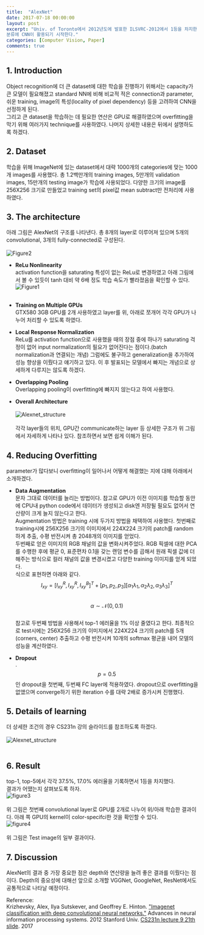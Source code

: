 ```yaml
---
title:  "AlexNet"
date: 2017-07-18 00:00:00
layout: post
excerpt: "Univ. of Toronto에서 2012년도에 발표한 ILSVRC-2012에서 1등을 차지한 모델이다. 이미지 분류에 깊은 CNN망, GPU를 활용하기 시작한 첫 모델이다. AlexNet을 시작으로 이미지 관련 거의 모든
분류에 CNN이 활용되기 시작한다."
categories: [Computer Vision, Paper]
comments: true
---
```


## 1. Introduction <br>
Object recognition에 더 큰 dataset에 대한 학습을 진행하기 위해서는 capacity가 큰 모델이 필요해졌고
standard NN에 비해 비교적 적은 connection과 parameter, 쉬운 training, image의 특성(locality of pixel dependency) 등을 고려하여
CNN을 선정하게 된다. <br>
그리고 큰 dataset을 학습하는 데 필요한 연산은 GPU로 해결하였으며 overfitting을 막기 위해 여러가지 technique를 사용하였다.
나머지 상세한 내용은 뒤에서 설명하도록 하겠다.

## 2. Dataset <br>
학습을 위해 ImageNet에 있는 dataset에서 대략 1000개의 categories에 맞는 1000개 images를 사용했다.
총 1.2백만개의 training images, 5만개의 validation images, 15만개의 testing image가 학습에 사용되었다.
다양한 크기의 image를 256X256 크기로 만들었고 training set의 pixel값 mean subtract만 전처리에 사용하였다.

## 3. The architecture <br>
아래 그림은 AlexNet의 구조를 나타낸다. 총 8개의 layer로 이루어져 있으며 5개의 convolutional, 3개의 fully-connected로 구성된다. <br><br>
![Figure2](https://chaosmail.github.io/images/deep-learning/alexnet.png)

  - **ReLu Nonlinearity** <br>
  activation function을 saturating 특성이 없는 ReLu로 변경하였고 아래 그림에서 볼 수 있듯이
  tanh 대비 약 6배 정도 학습 속도가 빨라졌음을 확인할 수 있다.
  ![Figure1](http://images.cnitblog.com/blog2015/678029/201504/280120355838911.png) <br><br>

  - **Training on Multiple GPUs** <br>
  GTX580 3GB GPU를 2개 사용하였고 layer를 위, 아래로 쪼개어 각각 GPU가 나누어 처리할 수 있도록 하였다.

  - **Local Response Normalization** <br>
  ReLu를 activation function으로 사용했을 때의 장점 중에 하나가 saturating 걱정이 없어 input normalization의 필요가 없어진다는
  점이다.(batch normalization과 연결되는 개념) 그럼에도 불구하고 generalization을 추가하여 성능 향상을 이뤘다고 얘기하고 있다.
  이 후 발표되는 모델에서 빠지는 개념으로 상세하게 다루지는 않도록 하겠다.

  - **Overlapping Pooling** <br>
  Overlapping pooling이 overfitting에 빠지지 않는다고 하여 사용했다.

  - **Overall Architecture** <br><br>
  ![Alexnet_structure](https://whikwon.github.io/images/alexnet.PNG) <br><br>
  각각 layer들의 위치, GPU간 communicate하는 layer 등 상세한 구조가 위 그림에서 자세하게 나타나 있다. 참조하면서 보면 쉽게 이해가 된다.

## 4. Reducing Overfitting
parameter가 많다보니 overfitting이 일어나서 어떻게 해결했는 지에 대해 아래에서 소개하겠다.
  - **Data Augmentation** <br>
  문자 그대로 데이터를 늘리는 방법이다.
  참고로 GPU가 이전 이미지를 학습할 동안에 CPU내 python code에서 데이터가 생성되고 disk엔 저장될 필요도 없어서 연산량이 크게 늘지 않는다고 한다. <br>
  Augmentation 방법은 training 시에 두가지 방법을 채택하여 사용했다. 첫번째로 training시에 256X256 크기의 이미지에서 224X224 크기의 patch를 random하게 추출, 수평 반전시켜
  총 2048개의 이미지를 얻었다. <br>
  두번째로 얻은 이미지의 RGB 채널의 값을 변화시켜주었다. RGB 픽셀에 대한 PCA를 수행한 후에 평균 0, 표준편차 0.1을 갖는
  랜덤 변수를 곱해서 원래 픽셀 값에 더해주는 방식으로 컬러 채널의 값을 변경시켰고 다양한 training 이미지를 얻게 되었다. <br>
  식으로 표현하면 아래와 같다.
  $$I_{xy} = [I^R_{xy}, I^R_{xy}, I^B_{xy}]^T + [p_1,p_2,p_3][\alpha_1\lambda_1, \alpha_2\lambda_2,\alpha_3\lambda_3]^T$$ <br>
  $$\alpha \sim \mathcal{N}(0,0.1)$$ <br>
  참고로 두번째 방법을 사용해서 top-1 에러율을 1% 이상 줄였다고 한다.
  최종적으로 test시에는 256X256 크기의 이미지에서 224X224 크기의 patch를 5개(corners, center) 추출하고 수평 반전시켜 10개의 softmax 평균을 내어
  모델의 성능을 계산하였다.

  - **Dropout** <br>.
  $$p=0.5$$인 dropout을 첫번째, 두번째 FC layer에 적용하였다. dropout으로 overfitting을 없앴으며 converge하기 위한 iteration 수를 대략 2배로 증가시켜 진행했다.

## 5. Details of learning
더 상세한 조건의 경우 CS231n 강의 슬라이드를 참조하도록 하겠다. <br><br>
  ![Alexnet_structure](https://whikwon.github.io/images/alexnet_2.PNG) <br><br>

## 6. Result
top-1, top-5에서 각각 37.5%, 17.0% 에러율을 기록하면서 1등을 차지했다. <br>
결과가 어땠는지 살펴보도록 하자. <br>
![figure3](http://benkampha.us/img/alex-net-intermediate.png) <br><br>
위 그림은 첫번째 convolutional layer로 GPU를 2개로 나누어 위/아래 학습한 결과이다. 아래 쪽 GPU의 kernel이
color-specifci한 것을 확인할 수 있다. <br>
![figure4](https://ai2-s2-public.s3.amazonaws.com/figures/2016-11-08/2315fc6c2c0c4abd2443e26a26e7bb86df8e24cc/7-Figure4-1.png) <br><br>
위 그림은 Test image의 일부 결과이다. <br>

## 7. Discussion
AlexNet의 결과 중 가장 중요한 점은 depth와 연산량을 늘려 좋은 결과를 이뤘다는 점이다.
Depth의 중요성에 대해선 앞으로 소개할 VGGNet, GoogleNet, ResNet에서도 공통적으로 나타날 예정이다.


Reference: <br>
Krizhevsky, Alex, Ilya Sutskever, and Geoffrey E. Hinton. ["Imagenet classification with deep convolutional neural networks."](http://papers.nips.cc/paper/4824-imagenet-classification-with-deep-convolutional-neural-networks.pdf) Advances in neural information processing systems. 2012
Stanford Univ. [CS231n lecture 9 21th slide](http://cs231n.stanford.edu/slides/2017/cs231n_2017_lecture9.pdf). 2017
